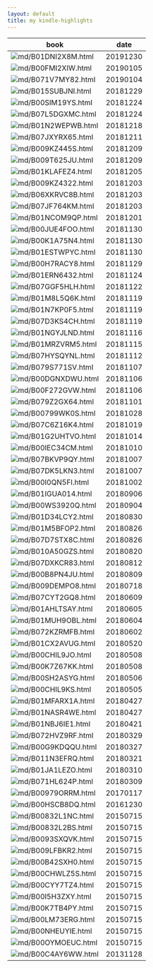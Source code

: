 ```yaml
---
layout: default
title: my kindle-highlights
---
```


|book|date|
|---|---|
|![md/B01DNI2X8M.html](http://images-jp.amazon.com/images/P/B01DNI2X8M.09.MZZZZZZZ.jpg)|20191230|
|![md/B00FMI2XIW.html](http://images-jp.amazon.com/images/P/B00FMI2XIW.09.MZZZZZZZ.jpg)|20190105|
|![md/B071V7MY82.html](http://images-jp.amazon.com/images/P/B071V7MY82.09.MZZZZZZZ.jpg)|20190104|
|![md/B015SUBJNI.html](http://images-jp.amazon.com/images/P/B015SUBJNI.09.MZZZZZZZ.jpg)|20181229|
|![md/B00SIM19YS.html](http://images-jp.amazon.com/images/P/B00SIM19YS.09.MZZZZZZZ.jpg)|20181224|
|![md/B07L5DGXMC.html](http://images-jp.amazon.com/images/P/B07L5DGXMC.09.MZZZZZZZ.jpg)|20181224|
|![md/B01N2WEPWB.html](http://images-jp.amazon.com/images/P/B01N2WEPWB.09.MZZZZZZZ.jpg)|20181218|
|![md/B07JXYRX65.html](http://images-jp.amazon.com/images/P/B07JXYRX65.09.MZZZZZZZ.jpg)|20181211|
|![md/B009KZ445S.html](http://images-jp.amazon.com/images/P/B009KZ445S.09.MZZZZZZZ.jpg)|20181209|
|![md/B009T625JU.html](http://images-jp.amazon.com/images/P/B009T625JU.09.MZZZZZZZ.jpg)|20181209|
|![md/B01KLAFEZ4.html](http://images-jp.amazon.com/images/P/B01KLAFEZ4.09.MZZZZZZZ.jpg)|20181205|
|![md/B009KZ4322.html](http://images-jp.amazon.com/images/P/B009KZ4322.09.MZZZZZZZ.jpg)|20181203|
|![md/B06XKRVC8B.html](http://images-jp.amazon.com/images/P/B06XKRVC8B.09.MZZZZZZZ.jpg)|20181203|
|![md/B07JF764KM.html](http://images-jp.amazon.com/images/P/B07JF764KM.09.MZZZZZZZ.jpg)|20181203|
|![md/B01NCOM9QP.html](http://images-jp.amazon.com/images/P/B01NCOM9QP.09.MZZZZZZZ.jpg)|20181201|
|![md/B00JUE4FOO.html](http://images-jp.amazon.com/images/P/B00JUE4FOO.09.MZZZZZZZ.jpg)|20181130|
|![md/B00K1A75N4.html](http://images-jp.amazon.com/images/P/B00K1A75N4.09.MZZZZZZZ.jpg)|20181130|
|![md/B01ESTWPYC.html](http://images-jp.amazon.com/images/P/B01ESTWPYC.09.MZZZZZZZ.jpg)|20181130|
|![md/B00H7RACY8.html](http://images-jp.amazon.com/images/P/B00H7RACY8.09.MZZZZZZZ.jpg)|20181129|
|![md/B01ERN6432.html](http://images-jp.amazon.com/images/P/B01ERN6432.09.MZZZZZZZ.jpg)|20181124|
|![md/B07GGF5HLH.html](http://images-jp.amazon.com/images/P/B07GGF5HLH.09.MZZZZZZZ.jpg)|20181122|
|![md/B01M8L5Q6K.html](http://images-jp.amazon.com/images/P/B01M8L5Q6K.09.MZZZZZZZ.jpg)|20181119|
|![md/B01N7KP0F5.html](http://images-jp.amazon.com/images/P/B01N7KP0F5.09.MZZZZZZZ.jpg)|20181119|
|![md/B07D3KS4CH.html](http://images-jp.amazon.com/images/P/B07D3KS4CH.09.MZZZZZZZ.jpg)|20181119|
|![md/B01NGYJLND.html](http://images-jp.amazon.com/images/P/B01NGYJLND.09.MZZZZZZZ.jpg)|20181116|
|![md/B01MRZVRM5.html](http://images-jp.amazon.com/images/P/B01MRZVRM5.09.MZZZZZZZ.jpg)|20181115|
|![md/B07HYSQYNL.html](http://images-jp.amazon.com/images/P/B07HYSQYNL.09.MZZZZZZZ.jpg)|20181112|
|![md/B079S771SV.html](http://images-jp.amazon.com/images/P/B079S771SV.09.MZZZZZZZ.jpg)|20181107|
|![md/B00DGNXDWU.html](http://images-jp.amazon.com/images/P/B00DGNXDWU.09.MZZZZZZZ.jpg)|20181106|
|![md/B00F272GVW.html](http://images-jp.amazon.com/images/P/B00F272GVW.09.MZZZZZZZ.jpg)|20181106|
|![md/B079Z2GX64.html](http://images-jp.amazon.com/images/P/B079Z2GX64.09.MZZZZZZZ.jpg)|20181101|
|![md/B00799WK0S.html](http://images-jp.amazon.com/images/P/B00799WK0S.09.MZZZZZZZ.jpg)|20181028|
|![md/B07C6Z16K4.html](http://images-jp.amazon.com/images/P/B07C6Z16K4.09.MZZZZZZZ.jpg)|20181019|
|![md/B01G2UHTVO.html](http://images-jp.amazon.com/images/P/B01G2UHTVO.09.MZZZZZZZ.jpg)|20181014|
|![md/B00IEC34CM.html](http://images-jp.amazon.com/images/P/B00IEC34CM.09.MZZZZZZZ.jpg)|20181010|
|![md/B07BKVP9QY.html](http://images-jp.amazon.com/images/P/B07BKVP9QY.09.MZZZZZZZ.jpg)|20181007|
|![md/B07DK5LKN3.html](http://images-jp.amazon.com/images/P/B07DK5LKN3.09.MZZZZZZZ.jpg)|20181007|
|![md/B00I0QN5FI.html](http://images-jp.amazon.com/images/P/B00I0QN5FI.09.MZZZZZZZ.jpg)|20181002|
|![md/B01IGUA014.html](http://images-jp.amazon.com/images/P/B01IGUA014.09.MZZZZZZZ.jpg)|20180906|
|![md/B00WS3920Q.html](http://images-jp.amazon.com/images/P/B00WS3920Q.09.MZZZZZZZ.jpg)|20180904|
|![md/B01D34LCY2.html](http://images-jp.amazon.com/images/P/B01D34LCY2.09.MZZZZZZZ.jpg)|20180830|
|![md/B01M5BFOP2.html](http://images-jp.amazon.com/images/P/B01M5BFOP2.09.MZZZZZZZ.jpg)|20180826|
|![md/B07D7STX8C.html](http://images-jp.amazon.com/images/P/B07D7STX8C.09.MZZZZZZZ.jpg)|20180826|
|![md/B010A50GZS.html](http://images-jp.amazon.com/images/P/B010A50GZS.09.MZZZZZZZ.jpg)|20180820|
|![md/B07DXKCR83.html](http://images-jp.amazon.com/images/P/B07DXKCR83.09.MZZZZZZZ.jpg)|20180812|
|![md/B00B8PN4JU.html](http://images-jp.amazon.com/images/P/B00B8PN4JU.09.MZZZZZZZ.jpg)|20180809|
|![md/B009DEMPO8.html](http://images-jp.amazon.com/images/P/B009DEMPO8.09.MZZZZZZZ.jpg)|20180718|
|![md/B07CYT2GQ8.html](http://images-jp.amazon.com/images/P/B07CYT2GQ8.09.MZZZZZZZ.jpg)|20180609|
|![md/B01AHLTSAY.html](http://images-jp.amazon.com/images/P/B01AHLTSAY.09.MZZZZZZZ.jpg)|20180605|
|![md/B01MUH9OBL.html](http://images-jp.amazon.com/images/P/B01MUH9OBL.09.MZZZZZZZ.jpg)|20180604|
|![md/B072KZRMFB.html](http://images-jp.amazon.com/images/P/B072KZRMFB.09.MZZZZZZZ.jpg)|20180602|
|![md/B01CX2AVUG.html](http://images-jp.amazon.com/images/P/B01CX2AVUG.09.MZZZZZZZ.jpg)|20180520|
|![md/B00CHIL9JO.html](http://images-jp.amazon.com/images/P/B00CHIL9JO.09.MZZZZZZZ.jpg)|20180508|
|![md/B00K7Z67KK.html](http://images-jp.amazon.com/images/P/B00K7Z67KK.09.MZZZZZZZ.jpg)|20180508|
|![md/B00SH2ASYG.html](http://images-jp.amazon.com/images/P/B00SH2ASYG.09.MZZZZZZZ.jpg)|20180506|
|![md/B00CHIL9KS.html](http://images-jp.amazon.com/images/P/B00CHIL9KS.09.MZZZZZZZ.jpg)|20180505|
|![md/B01MFARX1A.html](http://images-jp.amazon.com/images/P/B01MFARX1A.09.MZZZZZZZ.jpg)|20180427|
|![md/B01NASR4WE.html](http://images-jp.amazon.com/images/P/B01NASR4WE.09.MZZZZZZZ.jpg)|20180427|
|![md/B01NBJ6IE1.html](http://images-jp.amazon.com/images/P/B01NBJ6IE1.09.MZZZZZZZ.jpg)|20180421|
|![md/B072HVZ9RF.html](http://images-jp.amazon.com/images/P/B072HVZ9RF.09.MZZZZZZZ.jpg)|20180329|
|![md/B00G9KDQQU.html](http://images-jp.amazon.com/images/P/B00G9KDQQU.09.MZZZZZZZ.jpg)|20180327|
|![md/B011N3EFRQ.html](http://images-jp.amazon.com/images/P/B011N3EFRQ.09.MZZZZZZZ.jpg)|20180321|
|![md/B01JA1LEZO.html](http://images-jp.amazon.com/images/P/B01JA1LEZO.09.MZZZZZZZ.jpg)|20180310|
|![md/B071HL624P.html](http://images-jp.amazon.com/images/P/B071HL624P.09.MZZZZZZZ.jpg)|20180309|
|![md/B00979ORRM.html](http://images-jp.amazon.com/images/P/B00979ORRM.09.MZZZZZZZ.jpg)|20170117|
|![md/B00HSCB8DQ.html](http://images-jp.amazon.com/images/P/B00HSCB8DQ.09.MZZZZZZZ.jpg)|20161230|
|![md/B00832L1NC.html](http://images-jp.amazon.com/images/P/B00832L1NC.09.MZZZZZZZ.jpg)|20150715|
|![md/B00832L2BS.html](http://images-jp.amazon.com/images/P/B00832L2BS.09.MZZZZZZZ.jpg)|20150715|
|![md/B0093SXQVK.html](http://images-jp.amazon.com/images/P/B0093SXQVK.09.MZZZZZZZ.jpg)|20150715|
|![md/B009LFBKR2.html](http://images-jp.amazon.com/images/P/B009LFBKR2.09.MZZZZZZZ.jpg)|20150715|
|![md/B00B42SXH0.html](http://images-jp.amazon.com/images/P/B00B42SXH0.09.MZZZZZZZ.jpg)|20150715|
|![md/B00CHWLZ5S.html](http://images-jp.amazon.com/images/P/B00CHWLZ5S.09.MZZZZZZZ.jpg)|20150715|
|![md/B00CYY7TZ4.html](http://images-jp.amazon.com/images/P/B00CYY7TZ4.09.MZZZZZZZ.jpg)|20150715|
|![md/B00I5H3ZXY.html](http://images-jp.amazon.com/images/P/B00I5H3ZXY.09.MZZZZZZZ.jpg)|20150715|
|![md/B00K7TB4PY.html](http://images-jp.amazon.com/images/P/B00K7TB4PY.09.MZZZZZZZ.jpg)|20150715|
|![md/B00LM73ERG.html](http://images-jp.amazon.com/images/P/B00LM73ERG.09.MZZZZZZZ.jpg)|20150715|
|![md/B00NHEUYIE.html](http://images-jp.amazon.com/images/P/B00NHEUYIE.09.MZZZZZZZ.jpg)|20150715|
|![md/B00OYMOEUC.html](http://images-jp.amazon.com/images/P/B00OYMOEUC.09.MZZZZZZZ.jpg)|20150715|
|![md/B00C4AY6WW.html](http://images-jp.amazon.com/images/P/B00C4AY6WW.09.MZZZZZZZ.jpg)|20131128|
